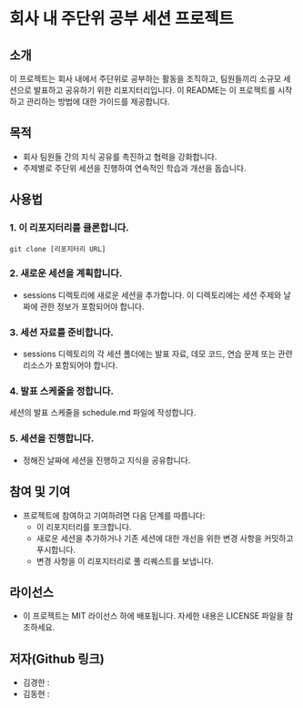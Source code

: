 # 회사 내 주단위 공부 세션 프로젝트

## 소개

이 프로젝트는 회사 내에서 주단위로 공부하는 활동을 조직하고, 팀원들끼리 소규모 세션으로 발표하고 공유하기 위한 리포지터리입니다. 이 README는 이 프로젝트를 시작하고 관리하는 방법에 대한 가이드를 제공합니다.

## 목적

- 회사 팀원들 간의 지식 공유를 촉진하고 협력을 강화합니다.
- 주제별로 주단위 세션을 진행하여 연속적인 학습과 개선을 돕습니다.

## 사용법

### 1. 이 리포지터리를 클론합니다.

```shell
git clone [리포지터리 URL]
```

### 2. 새로운 세션을 계획합니다.
- sessions 디렉토리에 새로운 세션을 추가합니다. 이 디렉토리에는 세션 주제와 날짜에 관한 정보가 포함되어야 합니다.

### 3. 세션 자료를 준비합니다.
- sessions 디렉토리의 각 세션 폴더에는 발표 자료, 데모 코드, 연습 문제 또는 관련 리소스가 포함되어야 합니다.

### 4. 발표 스케줄을 정합니다.
세션의 발표 스케줄을 schedule.md 파일에 작성합니다.

### 5. 세션을 진행합니다.
- 정해진 날짜에 세션을 진행하고 지식을 공유합니다.

## 참여 및 기여
- 프로젝트에 참여하고 기여하려면 다음 단계를 따릅니다:
  - 이 리포지터리를 포크합니다.
  - 새로운 세션을 추가하거나 기존 세션에 대한 개선을 위한 변경 사항을 커밋하고 푸시합니다.
  - 변경 사항을 이 리포지터리로 풀 리퀘스트를 보냅니다.

## 라이선스
- 이 프로젝트는 MIT 라이선스 하에 배포됩니다. 자세한 내용은 LICENSE 파일을 참조하세요.

## 저자(Github 링크)
- 김경한 : 
- 김동현 : 
